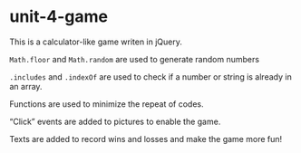 # unit-4-game

This is a calculator-like game writen in jQuery.

`Math.floor` and `Math.random` are used to generate random numbers

`.includes` and `.indexOf` are used to check if a number or string is already in an array.

Functions are used to minimize the repeat of codes.

“Click” events are added to pictures to enable the game.

Texts are added to record wins and losses and make the game more fun!
